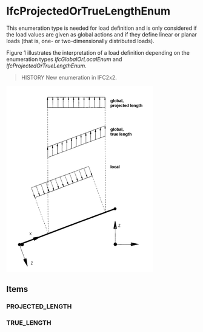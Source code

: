 # IfcProjectedOrTrueLengthEnum

This enumeration type is needed for load definition and is only considered if the load values are given as global actions and if they define linear or planar loads (that is, one- or two-dimensionally distributed loads).

Figure 1 illustrates the interpretation of a load definition depending on the enumeration types _IfcGlobalOrLocalEnum_ and _IfcProjectedOrTrueLengthEnum_.

> HISTORY  New enumeration in IFC2x2.

!["projected or true length"](../../../../figures/ifcprojectedortruelengthenum-fig1.gif "Figure 1 &mdash; Projected or true length")

## Items

### PROJECTED_LENGTH


### TRUE_LENGTH

